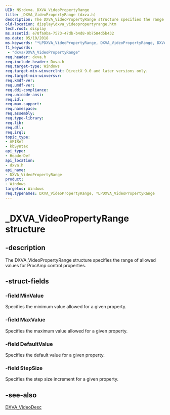 ```yaml
---
UID: NS:dxva._DXVA_VideoPropertyRange
title: _DXVA_VideoPropertyRange (dxva.h)
description: The DXVA_VideoPropertyRange structure specifies the range of allowed values for ProcAmp control properties.
old-location: display\dxva_videopropertyrange.htm
tech.root: display
ms.assetid: e78fa9ba-7573-47db-b4d8-9b7584d5b432
ms.date: 05/10/2018
ms.keywords: "*LPDXVA_VideoPropertyRange, DXVA_VideoPropertyRange, DXVA_VideoPropertyRange structure [Display Devices], LPDXVA_VideoPropertyRange, LPDXVA_VideoPropertyRange structure pointer [Display Devices], _DXVA_VideoPropertyRange, display.dxva_videopropertyrange, dxva/DXVA_VideoPropertyRange, dxva/LPDXVA_VideoPropertyRange, dxvaref_0e7bc2aa-0404-4025-908a-5d4c528e020b.xml"
f1_keywords:
 - "dxva/DXVA_VideoPropertyRange"
req.header: dxva.h
req.include-header: Dxva.h
req.target-type: Windows
req.target-min-winverclnt: DirectX 9.0 and later versions only.
req.target-min-winversvr: 
req.kmdf-ver: 
req.umdf-ver: 
req.ddi-compliance: 
req.unicode-ansi: 
req.idl: 
req.max-support: 
req.namespace: 
req.assembly: 
req.type-library: 
req.lib: 
req.dll: 
req.irql: 
topic_type:
- APIRef
- kbSyntax
api_type:
- HeaderDef
api_location:
- dxva.h
api_name:
- DXVA_VideoPropertyRange
product:
- Windows
targetos: Windows
req.typenames: DXVA_VideoPropertyRange, *LPDXVA_VideoPropertyRange
---
```


# _DXVA_VideoPropertyRange structure


## -description


The DXVA_VideoPropertyRange structure specifies the range of allowed values for ProcAmp control properties.


## -struct-fields




### -field MinValue

Specifies the minimum value allowed for a given property.


### -field MaxValue

Specifies the maximum value allowed for a given property.


### -field DefaultValue

Specifies the default value for a given property.


### -field StepSize

Specifies the step size increment for a given property.


## -see-also




<a href="https://docs.microsoft.com/windows-hardware/drivers/ddi/dxva/ns-dxva-_dxva_videodesc">DXVA_VideoDesc</a>
 

 

